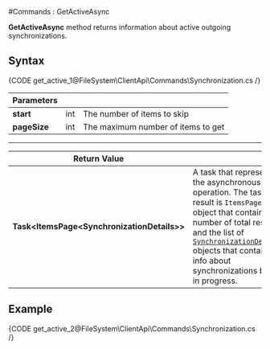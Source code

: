 ﻿#Commands : GetActiveAsync

**GetActiveAsync** method returns information about active outgoing synchronizations.

## Syntax

{CODE get_active_1@FileSystem\ClientApi\Commands\Synchronization.cs /}

| Parameters | | |
| ------------- | ------------- | ----- |
| **start** | int | The number of items to skip |
| **pageSize** | int | The maximum number of items to get |

<hr />

| Return Value | |
| ------------- | ------------- |
| **Task&lt;ItemsPage&lt;SynchronizationDetails&gt;&gt;** | A task that represents the asynchronous operation. The task result is `ItemsPage` object that contains number of total results and the list of [`SynchronizationDetails`](../../../../../glossary/synchronization-details) objects that contains info about synchronizations being in progress. |


## Example

{CODE get_active_2@FileSystem\ClientApi\Commands\Synchronization.cs /}